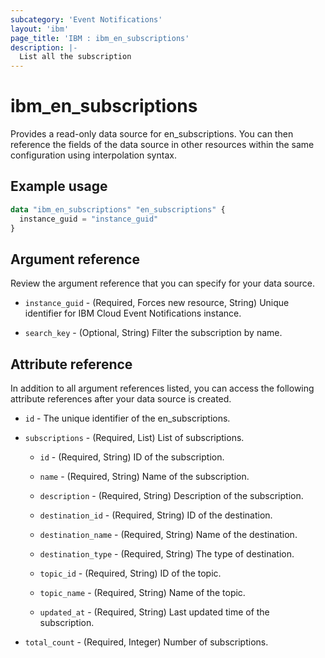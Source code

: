 ```yaml
---
subcategory: 'Event Notifications'
layout: 'ibm'
page_title: 'IBM : ibm_en_subscriptions'
description: |-
  List all the subscription
---
```


# ibm_en_subscriptions

Provides a read-only data source for en_subscriptions. You can then reference the fields of the data source in other resources within the same configuration using interpolation syntax.

## Example usage

```terraform
data "ibm_en_subscriptions" "en_subscriptions" {
  instance_guid = "instance_guid"
}
```

## Argument reference

Review the argument reference that you can specify for your data source.

- `instance_guid` - (Required, Forces new resource, String) Unique identifier for IBM Cloud Event Notifications instance.

- `search_key` - (Optional, String) Filter the subscription by name.

## Attribute reference

In addition to all argument references listed, you can access the following attribute references after your data source is created.

- `id` - The unique identifier of the en_subscriptions.

- `subscriptions` - (Required, List) List of subscriptions.

  - `id` - (Required, String) ID of the subscription.

  - `name` - (Required, String) Name of the subscription.

  - `description` - (Required, String) Description of the subscription.

  - `destination_id` - (Required, String) ID of the destination.

  - `destination_name` - (Required, String) Name of the destination.

  - `destination_type` - (Required, String) The type of destination.

  - `topic_id` - (Required, String) ID of the topic.

  - `topic_name` - (Required, String) Name of the topic.

  - `updated_at` - (Required, String) Last updated time of the subscription.

- `total_count` - (Required, Integer) Number of subscriptions.
